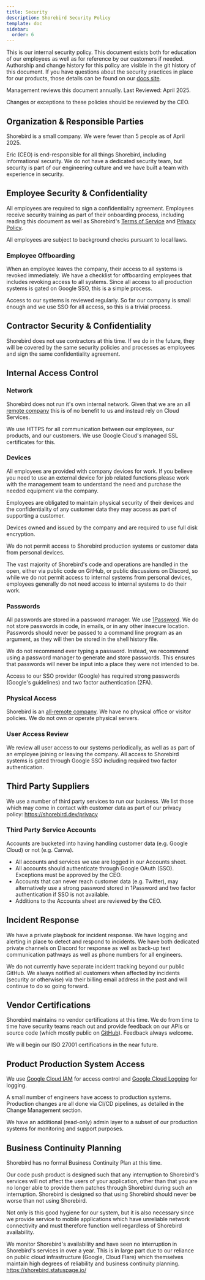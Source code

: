 ```yaml
---
title: Security
description: Shorebird Security Policy
template: doc
sidebar:
  order: 6
---
```


This is our internal security policy. This document exists both for education of
our employees as well as for reference by our customers if needed. Authorship
and change history for this policy are visible in the git history of this
document. If you have questions about the security practices in place for our
products, those details can be found on our
[docs site](https://docs.shorebird.dev/system/security/).

Management reviews this document annually. Last Reviewed: April 2025.

Changes or exceptions to these policies should be reviewed by the CEO.

## Organization & Responsible Parties

Shorebird is a small company. We were fewer than 5 people as of April 2025.

Eric (CEO) is end-responsible for all things Shorebird, including informational
security. We do not have a dedicated security team, but security is part of our
engineering culture and we have built a team with experience in security.

## Employee Security & Confidentiality

All employees are required to sign a confidentiality agreement. Employees
receive security training as part of their onboarding process, including reading
this document as well as Shorebird's
[Terms of Service](https://shorebird.dev/terms) and
[Privacy Policy](https://shorebird.dev/privacy).

All employees are subject to background checks pursuant to local laws.

### Employee Offboarding

When an employee leaves the company, their access to all systems is revoked
immediately. We have a checklist for offboarding employees that includes
revoking access to all systems. Since all access to all production systems is
gated on Google SSO, this is a simple process.

Access to our systems is reviewed regularly. So far our company is small enough
and we use SSO for all access, so this is a trivial process.

## Contractor Security & Confidentiality

Shorebird does not use contractors at this time. If we do in the future, they
will be covered by the same security policies and processes as employees and
sign the same confidentiality agreement.

## Internal Access Control

### Network

Shorebird does not run it's own internal network. Given that we are an all
[remote company](/company/company_details/#a-note-on-remote-only) this is of no
benefit to us and instead rely on Cloud Services.

We use HTTPS for all communication between our employees, our products, and our
customers. We use Google Cloud's managed SSL certificates for this.

### Devices

All employees are provided with company devices for work. If you believe you
need to use an external device for job related functions please work with the
management team to understand the need and purchase the needed equipment via the
company.

Employees are obligated to maintain physical security of their devices and the
confidentiality of any customer data they may access as part of supporting a
customer.

Devices owned and issued by the company and are required to use full disk
encryption.

We do not permit access to Shorebird production systems or customer data from
personal devices.

The vast majority of Shorebird's code and operations are handled in the open,
either via public code on GitHub, or public discussions on Discord, so while we
do not permit access to internal systems from personal devices, employees
generally do not need access to internal systems to do their work.

### Passwords

All passwords are stored in a password manager. We use
[1Password](https://1password.com/). We do not store passwords in code, in
emails, or in any other insecure location. Passwords should never be passed to a
command line program as an argument, as they will then be stored in the shell
history file.

We do not recommend ever typing a password. Instead, we recommend using a
password manager to generate and store passwords. This ensures that passwords
will never be input into a place they were not intended to be.

Access to our SSO provider (Google) has required strong passwords (Google's
guidelines) and two factor authentication (2FA).

### Physical Access

Shorebird is an
[all-remote company](/company/company_details/#a-note-on-remote-only). We have
no physical office or visitor policies. We do not own or operate physical
servers.

### User Access Review

We review all user access to our systems periodically, as well as as part of an
employee joining or leaving the company. All access to Shorebird systems is
gated through Google SSO including required two factor authentication.

## Third Party Suppliers

We use a number of third party services to run our business. We list those which
may come in contact with customer data as part of our privacy policy:
https://shorebird.dev/privacy

### Third Party Service Accounts

Accounts are bucketed into having handling customer data (e.g. Google Cloud) or
not (e.g. Canva).

- All accounts and services we use are logged in our Accounts sheet.
- All accounts should authenticate through Google OAuth (SSO). Exceptions must
  be approved by the CEO.
- Accounts that can never reach customer data (e.g. Twitter), may alternatively
  use a strong password stored in 1Password and two factor authentication if SSO
  is not available.
- Additions to the Accounts sheet are reviewed by the CEO.

## Incident Response

We have a private playbook for incident response. We have logging and alerting
in place to detect and respond to incidents. We have both dedicated private
channels on Discord for response as well as back-up text communication pathways
as well as phone numbers for all engineers.

We do not currently have separate incident tracking beyond our public GitHub. We
always notified all customers when affected by incidents (security or otherwise)
via their billing email address in the past and will continue to do so going
forward.

## Vendor Certifications

Shorebird maintains no vendor certifications at this time. We do from time to
time have security teams reach out and provide feedback on our APIs or source
code (which mostly public on [GitHub](https://github.com/shorebirdtech)).
Feedback always welcome.

We will begin our ISO 27001 certifications in the near future.

## Product Production System Access

We use [Google Cloud IAM](https://cloud.google.com/iam) for access control and
[Google Cloud Logging](https://cloud.google.com/logging) for logging.

A small number of engineers have access to production systems. Production changes are all done via CI/CD
pipelines, as detailed in the Change Management section.

We have an additional (read-only) admin layer to a subset of our production
systems for monitoring and support purposes.

## Business Continuity Planning

Shorebird has no formal Business Continuity Plan at this time.

Our code push product is designed such that any interruption to Shorebird's
services will not affect the users of your application, other than that you are
no longer able to provide them patches through Shorebird during such an
interruption. Shorebird is designed so that using Shorebird should never be
worse than not using Shorebird.

Not only is this good hygiene for our system, but it is also necessary since we
provide service to mobile applications which have unreliable network
connectivity and must therefore function well regardless of Shorebird
availability.

We monitor Shorebird's availability and have seen no interruption in Shorebird's
services in over a year. This is in large part due to our reliance on public
cloud infrastructure (Google, Cloud Flare) which themselves maintain high
degrees of reliability and business continuity planning.
https://shorebird.statuspage.io/
